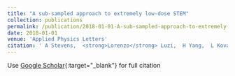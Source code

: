 ```yaml
---
title: "A sub-sampled approach to extremely low-dose STEM"
collection: publications
permalink: /publication/2018-01-01-A-sub-sampled-approach-to-extremely-low-dose-STEM
date: 2018-01-01
venue: 'Applied Physics Letters'
citation: ' A Stevens,  <strong>Lorenzo</strong> Luzi,  H Yang,  L Kovarik,  BL Mehdi,  A Liyu,  ME Gehm,  ND Browning, &quot;A sub-sampled approach to extremely low-dose STEM.&quot; Applied Physics Letters, 2018.'
---
```

Use [Google Scholar](https://scholar.google.com/scholar?q=A+sub+sampled+approach+to+extremely+low+dose+STEM){:target="_blank"} for full citation